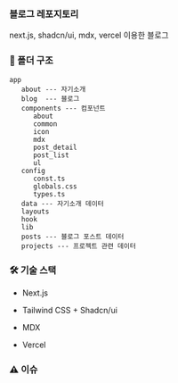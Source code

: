### 블로그 레포지토리

next.js, shadcn/ui, mdx, vercel 이용한 블로그

### 📂 폴더 구조

```
app
   about --- 자기소개
   blog  --- 블로그
   components --- 컴포넌트
      about
      common
      icon
      mdx
      post_detail
      post_list
      ul
   config
      const.ts
      globals.css
      types.ts
   data --- 자기소개 데이터
   layouts
   hook
   lib
   posts --- 블로그 포스트 데이터
   projects --- 프로젝트 관련 데이터
```

### 🛠️ 기술 스택

- Next.js

- Tailwind CSS + Shadcn/ui

- MDX

- Vercel

### ⚠️ 이슈
